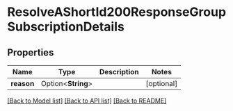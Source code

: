 # ResolveAShortId200ResponseGroupSubscriptionDetails

## Properties

Name | Type | Description | Notes
------------ | ------------- | ------------- | -------------
**reason** | Option<**String**> |  | [optional]

[[Back to Model list]](../README.md#documentation-for-models) [[Back to API list]](../README.md#documentation-for-api-endpoints) [[Back to README]](../README.md)


